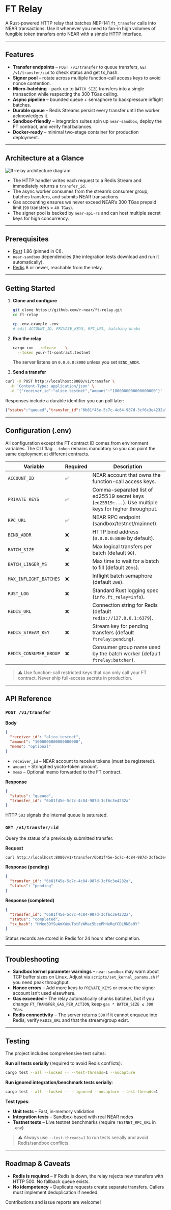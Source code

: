 # FT Relay

A Rust-powered HTTP relay that batches NEP-141 `ft_transfer` calls into NEAR transactions. Use it whenever you need to fan-in high volumes of fungible token transfers onto NEAR with a simple HTTP interface.

---

## Features

- **Transfer endpoints** – `POST /v1/transfer` to queue transfers, `GET /v1/transfer/:id` to check status and get tx_hash.
- **Signer pool** – rotate across multiple function-call access keys to avoid nonce contention.
- **Micro-batching** – pack up to `BATCH_SIZE` transfers into a single transaction while respecting the 300 TGas ceiling.
- **Async pipeline** – bounded queue + semaphore to backpressure inflight batches.
- **Durable queue** – Redis Streams persist every transfer until the worker acknowledges it.
- **Sandbox-friendly** – integration suites spin up `near-sandbox`, deploy the FT contract, and verify final balances.
- **Docker-ready** – minimal two-stage container for production deployment.

---

## Architecture at a Glance

![ft-relay architecture diagram](docs/diagrams/architecture.svg)

- The HTTP handler writes each request to a Redis Stream and immediately returns a `transfer_id`.
- The async worker consumes from the stream’s consumer group, batches transfers, and submits NEAR transactions.
- Gas accounting ensures we never exceed NEAR’s 300 TGas prepaid limit (`90` transfers × `40 TGas`).
- The signer pool is backed by `near-api-rs` and can host multiple secret keys for high concurrency.

---

## Prerequisites

- [Rust](https://www.rust-lang.org/tools/install) 1.86 (pinned in CI).
- `near-sandbox` dependencies (the integration tests download and run it automatically).
- [Redis](https://redis.io/) 8 or newer, reachable from the relay.

---

## Getting Started

1. **Clone and configure**

   ```bash
   git clone https://github.com/r-near/ft-relay.git
   cd ft-relay

   cp .env.example .env
   # edit ACCOUNT_ID, PRIVATE_KEYS, RPC_URL, batching knobs
   ```

2. **Run the relay**

   ```bash
   cargo run --release -- \
     --token your-ft-contract.testnet
   ```

   The server listens on `0.0.0.0:8080` unless you set `BIND_ADDR`.

3. **Send a transfer**
```bash
curl -X POST http://localhost:8080/v1/transfer \
  -H 'Content-Type: application/json' \
  -d '{"receiver_id":"alice.testnet","amount":"1000000000000000000"}'
```
Responses include a durable identifier you can poll later:

```json
{"status":"queued","transfer_id":"6b81f45e-5c7c-4c84-987d-3cf6c3e4232a"}
```

---

## Configuration (.env)

All configuration except the FT contract ID comes from environment variables. The CLI flag `--token` remains mandatory so you can point the same deployment at different contracts.

| Variable               | Required | Description                                                                                           |
| ---------------------- | -------- | ----------------------------------------------------------------------------------------------------- |
| `ACCOUNT_ID`           | ✅       | NEAR account that owns the function-call access keys.                                                 |
| `PRIVATE_KEYS`         | ✅       | Comma-separated list of ed25519 secret keys (`ed25519:...`). Use multiple keys for higher throughput. |
| `RPC_URL`              | ✅       | NEAR RPC endpoint (sandbox/testnet/mainnet).                                                          |
| `BIND_ADDR`            | ❌       | HTTP bind address (`0.0.0.0:8080` by default).                                                        |
| `BATCH_SIZE`           | ❌       | Max logical transfers per batch (default `90`).                                                       |
| `BATCH_LINGER_MS`      | ❌       | Max time to wait for a batch to fill (default `20ms`).                                                |
| `MAX_INFLIGHT_BATCHES` | ❌       | Inflight batch semaphore (default `200`).                                                             |
| `RUST_LOG`             | ❌       | Standard Rust logging spec (`info,ft_relay=info`).                                                    |
| `REDIS_URL`            | ❌       | Connection string for Redis (default `redis://127.0.0.1:6379`).                                       |
| `REDIS_STREAM_KEY`     | ❌       | Stream key for pending transfers (default `ftrelay:pending`).                                        |
| `REDIS_CONSUMER_GROUP` | ❌       | Consumer group name used by the batch worker (default `ftrelay:batcher`).                             |

> ⚠️ Use function-call restricted keys that can only call your FT contract. Never ship full-access secrets in production.

---

## API Reference

### `POST /v1/transfer`

**Body**

```json
{
  "receiver_id": "alice.testnet",
  "amount": "1000000000000000000",
  "memo": "optional"
}
```

- `receiver_id` – NEAR account to receive tokens (must be registered).
- `amount` – Stringified yocto-token amount.
- `memo` – Optional memo forwarded to the FT contract.

**Response**

```json
{
  "status": "queued",
  "transfer_id": "6b81f45e-5c7c-4c84-987d-3cf6c3e4232a"
}
```

HTTP `503` signals the internal queue is saturated.

### `GET /v1/transfer/:id`

Query the status of a previously submitted transfer.

**Request**

```bash
curl http://localhost:8080/v1/transfer/6b81f45e-5c7c-4c84-987d-3cf6c3e4232a
```

**Response (pending)**

```json
{
  "transfer_id": "6b81f45e-5c7c-4c84-987d-3cf6c3e4232a",
  "status": "pending"
}
```

**Response (completed)**

```json
{
  "transfer_id": "6b81f45e-5c7c-4c84-987d-3cf6c3e4232a",
  "status": "completed",
  "tx_hash": "HMeo3DYSuAmXWxuTotFzWMac5bcePhHeRqfCDLRNBs9Y"
}
```

Status records are stored in Redis for 24 hours after completion.

---

## Troubleshooting

- **Sandbox kernel parameter warnings** – `near-sandbox` may warn about TCP buffer sizes on Linux. Adjust via `scripts/set_kernel_params.sh` if you need peak throughput.
- **Nonce errors** – Add more keys to `PRIVATE_KEYS` or ensure the signer account isn’t used elsewhere.
- **Gas exceeded** – The relay automatically chunks batches, but if you change `FT_TRANSFER_GAS_PER_ACTION`, keep `gas * BATCH_SIZE ≤ 300 TGas`.
- **Redis connectivity** – The server returns `500` if it cannot enqueue into Redis; verify `REDIS_URL` and that the stream/group exist.

---

## Testing

The project includes comprehensive test suites:

**Run all tests serially** (required to avoid Redis conflicts):
```bash
cargo test --all --locked -- --test-threads=1 --nocapture
```

**Run ignored integration/benchmark tests serially**:
```bash
cargo test --all --locked -- --ignored --nocapture --test-threads=1
```

**Test types**:
- **Unit tests** – Fast, in-memory validation
- **Integration tests** – Sandbox-based with real NEAR nodes
- **Testnet tests** – Live testnet benchmarks (require `TESTNET_RPC_URL` in `.env`)

> ⚠️ Always use `--test-threads=1` to run tests serially and avoid Redis/sandbox conflicts.

---

## Roadmap & Caveats

- **Redis is required** – If Redis is down, the relay rejects new transfers with HTTP 500. No fallback queue exists.
- **No idempotency** – Duplicate requests create separate transfers. Callers must implement deduplication if needed.

Contributions and issue reports are welcome!
